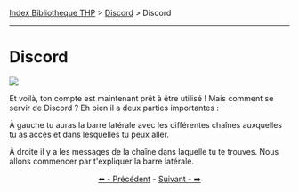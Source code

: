[Index Bibliothèque THP](https://github.com/TheHackingProject/bibliotheque-THP/wiki) > [Discord](https://github.com/TheHackingProject/bibliotheque-THP/blob/master/sommaires/tuto_discord.md) > Discord

___

# Discord

![](https://i.imgur.com/w3WVw4d.png)

Et voilà, ton compte est maintenant prêt à être utilisé ! Mais comment se servir de Discord ? Eh bien il a deux parties importantes :

À gauche tu auras la barre latérale avec les différentes chaînes auxquelles tu as accès et dans lesquelles tu peux aller.

À droite il y a les messages de la chaîne dans laquelle tu te trouves.
Nous allons commencer par t'expliquer la barre latérale.


<div align="center">

[⬅️ - Précédent](https://github.com/TheHackingProject/bibliotheque-THP/blob/master/tuto_discord/parametres.md) - [Suivant - ➡️](https://github.com/TheHackingProject/bibliotheque-THP/blob/master/tuto_discord/la_barre_laterale.md)

</div>
